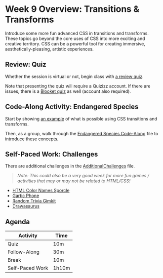 # Week 9 Overview: Transitions & Transforms
Introduce some more fun advanced CSS in transitions and transforms. These topics go beyond the core uses of CSS into more exciting and creative territory. CSS can be a powerful tool for creating immersive, aesthetically-pleasing, artistic experiences.

## Review: Quiz
Whether the session is virtual or not, begin class with [a review quiz](https://quizizz.com/admin/quiz/5bd6ec63784210001af3a392/html-css-review).

Note that presenting the quiz will require a Quizizz account. If there are issues, there is a [Blooket quiz](https://dashboard.blooket.com/set/6307a6f9c782a4df94228024) as well (account also required).

## Code-Along Activity: Endangered Species
Start by showing [an example](https://chlorinated-yielding-lark.glitch.me/) of what is possible using CSS transitions and transforms.

Then, as a group, walk through the [Endangered Species Code-Along](EndangeredSpeciesCodeAlong.md) file to introduce these concepts.

## Self-Paced Work: Challenges
There are additional challenges in the [AdditionalChallenges](AdditionalChallenges.md) file.

>_Note: This could also be a very good week for more fun games / activities that may or may not be related to HTML/CSS!_

- [HTML Color Names Sporcle](https://www.sporcle.com/games/rockgolf/rainbow-coalition)
- [Gartic Phone](https://garticphone.com/)
- [Random Trivia Gimkit](https://www.gimkit.com/view/600b19b4cde9d90022c5e872)
- [Drawasaurus](https://www.drawasaurus.org/)

## Agenda

| Activity | Time |
|-|-|
| Quiz  | 10m |
| Follow-Along | 30m |
| Break | 10m |
| Self-Paced Work | 1h10m |
